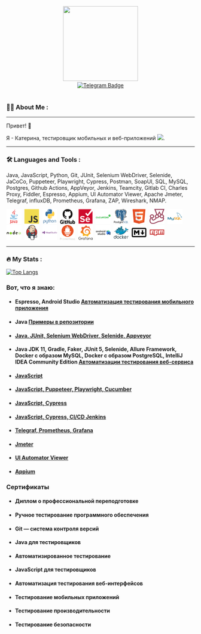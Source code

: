 <div id="header" align="center">
  <img src="https://media.giphy.com/media/NgurY1o4z080Jfoyzw/giphy.gif" width="200" height="200"/>
</div>
 <div id="badges" align="center">
  <a href="https://t.me/KaterinaTester">
    <img src="https://img.shields.io/badge/Telegram-blue?style=for-the-badge&logo=Telegram&logoColor=white" alt="Telegram Badge"/>
  </a>
</div>
 <img src="https://komarev.com/ghpvc/?username=Ekaterina5885&style=flat-square&color=blue" alt=""/>

 ### :woman_technologist: About Me :

  ---
  
Привет! :wave:

Я - Катерина, тестировщик мобильных и веб-приложений <img src="https://media.giphy.com/media/WUlplcMpOCEmTGBtBW/giphy.gif" width="30">.
 
  ---

### :hammer_and_wrench: Languages and Tools :
  Java,  JavaScript,  Python, Git, JUnit, Selenium WebDriver, Selenide, JaCoCo, Puppeteer, Playwright, Cypress, Postman, SoapUI, SQL, MySQL, Postgres, Github Actions, 
AppVeyor, Jenkins, Teamcity, Gitlab CI, Charles Proxy, Fiddler, Espresso, Appium, UI Automator Viewer, Apache Jmeter, Telegraf, influxDB, Prometheus, Grafana, ZAP, Wireshark, NMAP. 

<div>
  <img src="https://github.com/devicons/devicon/blob/master/icons/java/java-original-wordmark.svg" title="Java" alt="Java" width="40" height="40"/>&nbsp;
  <img src="https://github.com/devicons/devicon/blob/master/icons/javascript/javascript-original.svg" width="40" height="40"/>&nbsp;
  <img src="https://github.com/devicons/devicon/blob/master/icons/python/python-original-wordmark.svg" width="40" height="40"/>&nbsp;
  <img src="https://github.com/devicons/devicon/blob/master/icons/github/github-original-wordmark.svg" width="40" height="40"/>&nbsp;
  <img src="https://github.com/devicons/devicon/blob/master/icons/selenium/selenium-original.svg" width="40" height="40"/>&nbsp;
  <img src="https://github.com/devicons/devicon/blob/master/icons/cucumber/cucumber-plain-wordmark.svg" width="40" height="40"/>&nbsp;
  <img src="https://github.com/devicons/devicon/blob/master/icons/postgresql/postgresql-original-wordmark.svg" width="40" height="40"/>&nbsp;
  <img src="https://github.com/devicons/devicon/blob/master/icons/html5/html5-original.svg" title="HTML5" alt="HTML" width="40" height="40"/>&nbsp;
  <img src="https://github.com/devicons/devicon/blob/master/icons/jest/jest-plain.svg" width="40" height="40"/>&nbsp;
  <img src="https://github.com/devicons/devicon/blob/master/icons/mysql/mysql-original-wordmark.svg" title="MySQL"  alt="MySQL" width="40" height="40"/>&nbsp;
  <img src="https://github.com/devicons/devicon/blob/master/icons/nodejs/nodejs-original-wordmark.svg" title="NodeJS" alt="NodeJS" width="40" height="40"/>&nbsp;
  <img src="https://github.com/devicons/devicon/blob/master/icons/jenkins/jenkins-original.svg" width="40" height="40"/>&nbsp;
  <img src="https://github.com/devicons/devicon/blob/master/icons/visualstudio/visualstudio-plain-wordmark.svg" width="40" height="40"/>&nbsp;
  <img src="https://github.com/devicons/devicon/blob/master/icons/prometheus/prometheus-original-wordmark.svg" width="40" height="40"/>&nbsp;
  <img src="https://github.com/devicons/devicon/blob/master/icons/grafana/grafana-original-wordmark.svg" width="40" height="40"/>&nbsp;
  <img src="https://github.com/devicons/devicon/blob/master/icons/androidstudio/androidstudio-original-wordmark.svg" width="40" height="40"/>&nbsp;
  <img src="https://github.com/devicons/devicon/blob/master/icons/docker/docker-original-wordmark.svg" width="40" height="40"/>&nbsp;
  <img src="https://github.com/devicons/devicon/blob/master/icons/markdown/markdown-original.svg" width="40" height="40"/>&nbsp;
  <img src="https://github.com/devicons/devicon/blob/master/icons/npm/npm-original-wordmark.svg" width="40" height="40"/>&nbsp;
 
  ---

### :fire: My Stats :
   
 [![Top Langs](https://github-readme-stats.vercel.app/api/top-langs/?username=Ekaterina5885&layout=compact&theme=vision-friendly-dark)](https://github.com/anuraghazra/github-readme-stats)
  
### Вот, что я знаю:

+ #### Espresso, Android Studio [Автоматизация тестирования мобильного приложения](https://github.com/Ekaterina5885/Diploma_Project)

+ #### Java [Примеры в репозитории](https://github.com/Ekaterina5885?page=2&tab=repositories)

+ #### [Java, JUnit, Selenium WebDriver, Selenide, Appveyor](https://github.com/Ekaterina5885/DZ-2.1.-Selenide) 

+ #### Java JDK 11, Gradle, Faker, JUnit 5, Selenide, Allure Framework,  Docker с образом MySQL, Docker с образом PostgreSQL, IntelliJ IDEA Community Edition [Автоматизации тестирования веб-сервиса](https://github.com/Ekaterina5885/Course_Work)

+ #### [JavaScript](https://github.com/Ekaterina5885/bjs-2-homeworks)

+ #### [JavaScript, Puppeteer, Playwright, Cucumber](https://github.com/Ekaterina5885/JavaScript-DZ-Puppeteer-Cucumber)

+ #### [JavaScript, Cypress](https://github.com/Ekaterina5885/Cypress-2.1)

+ #### [JavaScript, Cypress, CI/CD Jenkins](https://github.com/Ekaterina5885/Jenkins)

+ #### [Telegraf, Prometheus, Grafana](https://github.com/Ekaterina5885/Load-DZ-2)

+ #### [Jmeter](https://github.com/Ekaterina5885/Load-DZ-3)

+ #### [UI Automator Viewer](https://github.com/Ekaterina5885/DZ-UIAutomator)

+ #### [Appium](https://github.com/Ekaterina5885/DZ-Appium)

### Сертификаты

+ #### Диплом о профессиональной переподготовке

+ #### Ручное тестирование программного обеспечения

+ #### Git — система контроля версий

+ #### Java для тестировщиков

+ #### Автоматизированное тестирование

+ #### JavaScript для тестировщиков

+ #### Автоматизация тестирования веб-интерфейсов

+ #### Тестирование мобильных приложений

+ #### Тестирование производительности

+ #### Тестирование безопасности


